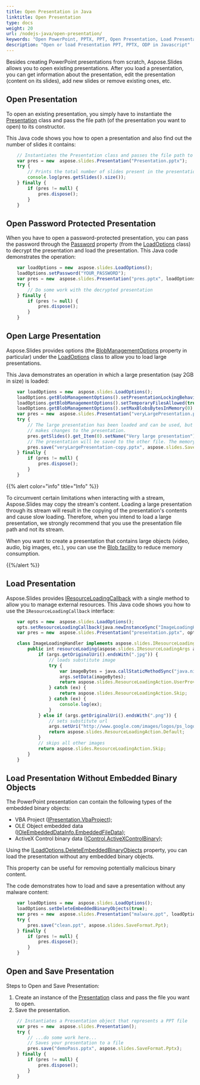 ```yaml
---
title: Open Presentation in Java
linktitle: Open Presentation
type: docs
weight: 20
url: /nodejs-java/open-presentation/
keywords: "Open PowerPoint, PPTX, PPT, Open Presentation, Load Presentation, Java"
description: "Open or load Presentation PPT, PPTX, ODP in Javascript"
---
```


Besides creating PowerPoint presentations from scratch, Aspose.Slides allows you to open existing presentations. After you load a presentation, you can get information about the presentation, edit the presentation (content on its slides), add new slides or remove existing ones, etc. 

## Open Presentation

To open an existing presentation, you simply have to instantiate the [Presentation](https://reference.aspose.com/slides/nodejs-java/aspose.slides/presentation/) class and pass the file path (of the presentation you want to open) to its constructor.

This Java code shows you how to open a presentation and also find out the number of slides it contains: 

```javascript
    // Instantiates the Presentation class and passes the file path to its constructor
    var pres = new  aspose.slides.Presentation("Presentation.pptx");
    try {
        // Prints the total number of slides present in the presentation
        console.log(pres.getSlides().size());
    } finally {
        if (pres != null) {
            pres.dispose();
        }
    }
```

## **Open Password Protected Presentation**

When you have to open a password-protected presentation, you can pass the password through the [Password](https://reference.aspose.com/slides/nodejs-java/aspose.slides/loadoptions/#getPassword--) property (from the [LoadOptions](https://reference.aspose.com/slides/nodejs-java/aspose.slides/loadoptions/) class) to decrypt the presentation and load the presentation. This Java code demonstrates the operation:

```javascript
    var loadOptions = new  aspose.slides.LoadOptions();
    loadOptions.setPassword("YOUR_PASSWORD");
    var pres = new  aspose.slides.Presentation("pres.pptx", loadOptions);
    try {
        // Do some work with the decrypted presentation
    } finally {
        if (pres != null) {
            pres.dispose();
        }
    }
```

## Open Large Presentation

Aspose.Slides provides options (the [BlobManagementOptions](https://reference.aspose.com/slides/nodejs-java/aspose.slides/loadoptions/#setBlobManagementOptions-aspose.slides.IBlobManagementOptions-) property in particular) under the [LoadOptions](https://reference.aspose.com/slides/nodejs-java/aspose.slides/LoadOptions) class to allow you to load large presentations.

This Java demonstrates an operation in which a large presentation (say 2GB in size) is loaded:

```javascript
    var loadOptions = new  aspose.slides.LoadOptions();
    loadOptions.getBlobManagementOptions().setPresentationLockingBehavior(aspose.slides.PresentationLockingBehavior.KeepLocked);
    loadOptions.getBlobManagementOptions().setTemporaryFilesAllowed(true);
    loadOptions.getBlobManagementOptions().setMaxBlobsBytesInMemory(0);
    var pres = new  aspose.slides.Presentation("veryLargePresentation.pptx", loadOptions);
    try {
        // The large presentation has been loaded and can be used, but the memory consumption is still low.
        // makes changes to the presentation.
        pres.getSlides().get_Item(0).setName("Very large presentation");
        // The presentation will be saved to the other file. The memory consumption stays low during the operation
        pres.save("veryLargePresentation-copy.pptx", aspose.slides.SaveFormat.Pptx);
    } finally {
        if (pres != null) {
            pres.dispose();
        }
    }
```

{{% alert color="info" title="Info" %}}

To circumvent certain limitations when interacting with a stream, Aspose.Slides may copy the stream's content. Loading a large presentation through its stream will result in the copying of the presentation's contents and cause slow loading. Therefore, when you intend to load a large presentation, we strongly recommend that you use the presentation file path and not its stream.

When you want to create a presentation that contains large objects (video, audio, big images, etc.), you can use the [Blob facility](https://docs.aspose.com/slides/nodejs-java/manage-blob/) to reduce memory consumption.

{{%/alert %}} 


## Load Presentation

Aspose.Slides provides [IResourceLoadingCallback](https://reference.aspose.com/slides/nodejs-java/aspose.slides/iresourceloadingcallback/) with a single method to allow you to manage external resources. This Java code shows you how to use the `IResourceLoadingCallback` interface:

```javascript
    var opts = new  aspose.slides.LoadOptions();
    opts.setResourceLoadingCallback(java.newInstanceSync("ImageLoadingHandler"));
    var pres = new  aspose.slides.Presentation("presentation.pptx", opts);
```

```javascript
    class ImageLoadingHandler implements aspose.slides.IResourceLoadingCallback {
        public int resourceLoading(aspose.slides.IResourceLoadingArgs args) {
            if (args.getOriginalUri().endsWith(".jpg")) {
                // loads substitute image
                try {
                    var imageBytes = java.callStaticMethodSync("java.nio.file.Files", "readAllBytes", java.newInstanceSync("java.io.File", "aspose-logo.jpg").toPath());
                    args.setData(imageBytes);
                    return aspose.slides.ResourceLoadingAction.UserProvided;
                } catch (ex) {
                    return aspose.slides.ResourceLoadingAction.Skip;
                } catch (ex) {
                    console.log(ex);
                }
            } else if (args.getOriginalUri().endsWith(".png")) {
                // sets substitute url
                args.setUri("http://www.google.com/images/logos/ps_logo2.png");
                return aspose.slides.ResourceLoadingAction.Default;
            }
            // skips all other images
            return aspose.slides.ResourceLoadingAction.Skip;
        }
    }
```

## Load Presentation Without Embedded Binary Objects

The PowerPoint presentation can contain the following types of the embedded binary objects:

- VBA Project ([IPresentation.VbaProject](https://reference.aspose.com/slides/nodejs-java/aspose.slides/vbaproject/));
- OLE Object embedded data ([IOleEmbeddedDataInfo.EmbeddedFileData](https://reference.aspose.com/slides/nodejs-java/aspose.slides/ioleembeddeddatainfo/#getEmbeddedFileData--));
- ActiveX Control binary data ([IControl.ActiveXControlBinary](https://reference.aspose.com/slides/nodejs-java/aspose.slides/icontrol/#getActiveXControlBinary--));

Using the [ILoadOptions.DeleteEmbeddedBinaryObjects](https://reference.aspose.com/slides/nodejs-java/aspose.slides/iloadoptions/#setDeleteEmbeddedBinaryObjects-boolean-) property, you can load the presentation without any embedded binary objects.

This property can be useful for removing potentially malicious binary content.

The code demonstrates how to load and save a presentation without any malware content:

```javascript
    var loadOptions = new  aspose.slides.LoadOptions();
    loadOptions.setDeleteEmbeddedBinaryObjects(true);
    var pres = new  aspose.slides.Presentation("malware.ppt", loadOptions);
    try {
        pres.save("clean.ppt", aspose.slides.SaveFormat.Ppt);
    } finally {
        if (pres != null) {
            pres.dispose();
        }
    }
```

## Open and Save Presentation

Steps to Open and Save Presentation:

1. Create an instance of the [Presentation](https://reference.aspose.com/slides/nodejs-java/aspose.slides/Presentation) class and pass the file you want to open.
2. Save the presentation.  

```javascript
    // Instantiates a Presentation object that represents a PPT file
    var pres = new  aspose.slides.Presentation();
    try {
        // ...do some work here...
        // Saves your presentation to a file
        pres.save("demoPass.pptx", aspose.slides.SaveFormat.Pptx);
    } finally {
        if (pres != null) {
            pres.dispose();
        }
    }
```

